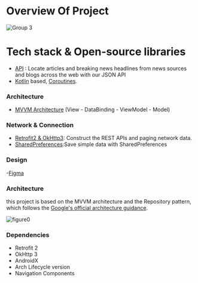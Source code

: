 # Overview Of Project

![Group 3](https://github.com/adityaverma111/News-App-Kotlin/assets/97093480/d41a6ceb-3bbe-4863-89b0-9a498e34f495)

# Tech stack & Open-source libraries
  - [API](https://newsapi.org/) : Locate articles and breaking news headlines from news sources and blogs across the web with our JSON API
  - [Kotlin](https://kotlinlang.org/) based, [Coroutines](https://github.com/Kotlin/kotlinx.coroutines).
 ### Architecture
 - [MVVM Architecture](https://developer.android.com/topic/libraries/architecture/viewmodel) (View - DataBinding - ViewModel - Model)

 ### Network & Connection 
 - [Retrofit2 & OkHttp3](https://github.com/square/retrofit): Construct the REST APIs and paging network data.
 - [SharedPreferences](https://developer.android.com/training/data-storage/shared-preferences):Save simple data with SharedPreferences
### Design 
-[Figma](https://www.figma.com/](https://www.figma.com/community/file/1237551184114564748/android-ui-kit)https://www.figma.com/community/file/1237551184114564748/android-ui-kit)
 ### Architecture
  this project  is based on the MVVM architecture and the Repository pattern, which follows the [Google's official architecture guidance](https://developer.android.com/topic/architecture).



![figure0](https://github.com/adityaverma111/News-App-Kotlin/assets/97093480/ab6be917-9803-48e9-90c8-f869fa56fb1c)

### Dependencies
- Retrofit 2
- OkHttp 3
- AndroidX
- Arch Lifecycle version
- Navigation Components
